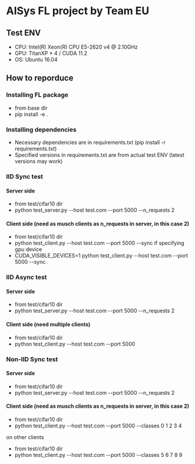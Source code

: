 # AISys FL project by Team EU

## Test ENV
* CPU: Intel(R) Xeon(R) CPU E5-2620 v4 @ 2.10GHz
* GPU: TitanXP * 4 / CUDA 11.2
* OS: Ubuntu 16.04

## How to reporduce

### Installing FL package
* from base dir
* pip install -e .

### Installing dependencies
* Necessary dependencies are in requirements.txt (pip install -r requirements.txt)
* Specified versions in requirements.txt are from actual test ENV (latest versions may work)

### IID Sync test 
#### Server side
* from test/cifar10 dir
* python test_server.py --host test.com --port 5000 --n_requests 2

#### Client side (need as musch clients as n_requests in server, in this case 2)
* from test/cifar10 dir
* python test_client.py --host test.com --port 5000 --sync
if specifying gpu device
* CUDA_VISIBLE_DEVICES=1 python test_client.py --host test.com --port 5000 --sync

### IID Async test
#### Server side
* from test/cifar10 dir
* python test_server.py --host test.com --port 5000 --n_requests 2

#### Client side (need multiple clients)
* from test/cifar10 dir
* python test_client.py --host test.com --port 5000

### Non-IID Sync test
#### Server side
* from test/cifar10 dir
* python test_server.py --host test.com --port 5000 --n_requests 2

#### Client side (need as musch clients as n_requests in server, in this case 2)
* from test/cifar10 dir
* python test_client.py --host test.com --port 5000 --classes 0 1 2 3 4

on other clients
* from test/cifar10 dir
* python test_client.py --host test.com --port 5000 --classes 5 6 7 8 9
